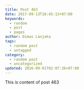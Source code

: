 ```yaml
---
title: Post 463
date: 2017-09-13T16:45:13+07:00
keywords:
  - random
  - post
  - pages
author: Dimas Lanjaka
tags:
  - random post
  - untagged
category:
  - random post
  - uncategorized
updated: 2016-09-01T02:07:36+07:00
---
```

This is content of post 463